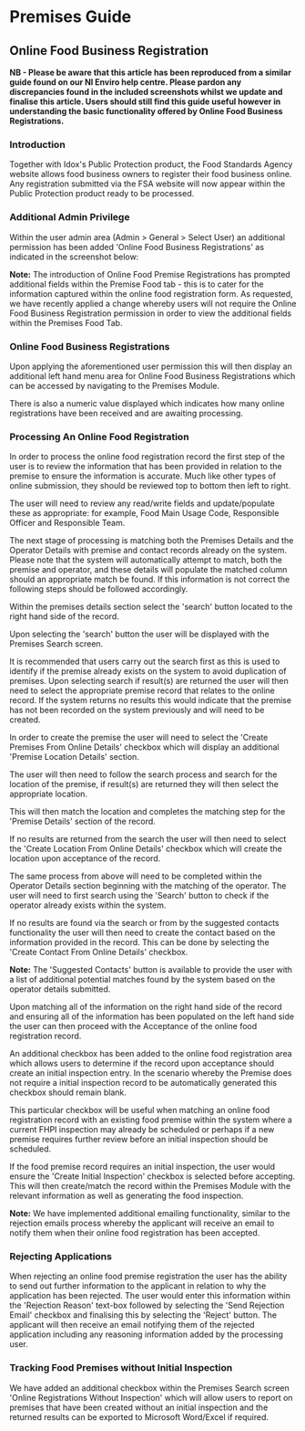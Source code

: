 # Premises Guide

## Online Food Business Registration

**NB - Please be aware that this article has been reproduced from a similar guide found on our NI Enviro help centre. Please pardon any discrepancies found in the included screenshots whilst we update and finalise this article. Users should still find this guide useful however in understanding the basic functionality offered by Online Food Business Registrations.**

### Introduction

Together with Idox's Public Protection product, the Food Standards Agency website allows food business owners to register their food business online. Any registration submitted via the FSA website will now appear within the Public Protection product ready to be processed.

### Additional Admin Privilege

Within the user admin area (Admin > General > Select User) an additional permission has been added 'Online Food Business Registrations' as indicated in the screenshot below:

**Note:** The introduction of Online Food Premise Registrations has prompted additional fields within the Premise Food tab - this is to cater for the information captured within the online food registration form. As requested, we have recently applied a change whereby users will not require the Online Food Business Registration permission in order to view the additional fields within the Premises Food Tab.

### Online Food Business Registrations

Upon applying the aforementioned user permission this will then display an additional left hand menu area for Online Food Business Registrations which can be accessed by navigating to the Premises Module.

There is also a numeric value displayed which indicates how many online registrations have been received and are awaiting processing.

### Processing An Online Food Registration

In order to process the online food registration record the first step of the user is to review the information that has been provided in relation to the premise to ensure the information is accurate. Much like other types of online submission, they should be reviewed top to bottom then left to right.

The user will need to review any read/write fields and update/populate these as appropriate: for example, Food Main Usage Code, Responsible Officer and Responsible Team.

The next stage of processing is matching both the Premises Details and the Operator Details with premise and contact records already on the system. Please note that the system will automatically attempt to match, both the premise and operator, and these details will populate the matched column should an appropriate match be found. If this information is not correct the following steps should be followed accordingly.

Within the premises details section select the 'search' button located to the right hand side of the record.

Upon selecting the 'search' button the user will be displayed with the Premises Search screen.

It is recommended that users carry out the search first as this is used to identify if the premise already exists on the system to avoid duplication of premises. Upon selecting search if result(s) are returned the user will then need to select the appropriate premise record that relates to the online record. If the system returns no results this would indicate that the premise has not been recorded on the system previously and will need to be created.

In order to create the premise the user will need to select the 'Create Premises From Online Details' checkbox which will display an additional 'Premise Location Details' section.

The user will then need to follow the search process and search for the location of the premise, if result(s) are returned they will then select the appropriate location.

This will then match the location and completes the matching step for the 'Premise Details' section of the record.

If no results are returned from the search the user will then need to select the 'Create Location From Online Details' checkbox which will create the location upon acceptance of the record.

The same process from above will need to be completed within the Operator Details section beginning with the matching of the operator. The user will need to first search using the 'Search' button to check if the operator already exists within the system.

If no results are found via the search or from by the suggested contacts functionality the user will then need to create the contact based on the information provided in the record. This can be done by selecting the 'Create Contact From Online Details' checkbox.

**Note:** The 'Suggested Contacts' button is available to provide the user with a list of additional potential matches found by the system based on the operator details submitted.

Upon matching all of the information on the right hand side of the record and ensuring all of the information has been populated on the left hand side the user can then proceed with the Acceptance of the online food registration record.

An additional checkbox has been added to the online food registration area which allows users to determine if the record upon acceptance should create an initial inspection entry. In the scenario whereby the Premise does not require a initial inspection record to be automatically generated this checkbox should remain blank.

This particular checkbox will be useful when matching an online food registration record with an existing food premise within the system where a current FHPI inspection may already be scheduled or perhaps if a new premise requires further review before an initial inspection should be scheduled.

If the food premise record requires an initial inspection, the user would ensure the 'Create Initial Inspection' checkbox is selected before accepting. This will then create/match the record within the Premises Module with the relevant information as well as generating the food inspection.

**Note:** We have implemented additional emailing functionality, similar to the rejection emails process whereby the applicant will receive an email to notify them when their online food registration has been accepted.

### Rejecting Applications

When rejecting an online food premise registration the user has the ability to send out further information to the applicant in relation to why the application has been rejected. The user would enter this information within the 'Rejection Reason' text-box followed by selecting the 'Send Rejection Email' checkbox and finalising this by selecting the 'Reject' button. The applicant will then receive an email notifying them of the rejected application including any reasoning information added by the processing user.

### Tracking Food Premises without Initial Inspection

We have added an additional checkbox within the Premises Search screen 'Online Registrations Without Inspection' which will allow users to report on premises that have been created without an initial inspection and the returned results can be exported to Microsoft Word/Excel if required.